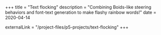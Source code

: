 +++
title = "Text flocking"
description = "Combining Boids-like steering behaviors and font-text generation to make flashy rainbow words!"
date = 2020-04-14

externalLink = "/project-files/p5-projects/text-flocking"
+++